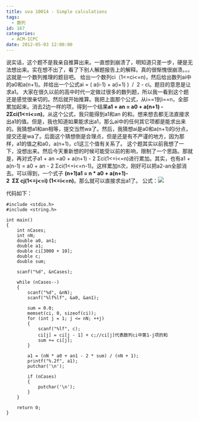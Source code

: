 ```yaml
---
title: uva 10014 - Simple calculations
tags:
  - 数列
id: 167
categories:
  - ACM-ICPC
date: 2012-05-03 12:00:00
---
```


说实话，这个题不是我亲自推算出来。一直想到崩溃了，明知道只差一步，硬是无法想出来。实在想不出了，看了下别人解题报告上的解释。真的很惭愧很崩溃。。。这就是一个数列推理的题目吧。
给出一个数列ci（1<=ci<=n)，然后给出数列ai中的a0和a(n+1)。并给出一个公式ai = ( a(i-1) + a(i+1) )  /  2 - ci。题目的意思是让求a1。
大家在很久以前的高中时代一定做过很多的数列题，所以我一看到这个题还是感觉很亲切的。然后就开始推算。我把上面那个公式，从i==1到i==n，全部累加起来。消去2边一样的项，得到一个结果**a1 + an = a0 + a(n+1) - 2Σci(1<=i<=n)**。从这个公式，我只能得到a1和an 的和。想来想去都无法直接求出a1的值。但是，我也知道如果能求出a1，那么ai中的任何其它项都是能求出来的。我猜想a1和an相等，提交当然wa了。然后，我猜想ai是a0和a(n+1)的i分点，提交还是wa了。后面这个猜想倒是合理点，但是还是有不严谨的地方，因为那样，a1的值之和a0，a(n+1)，c1这三个值有关系了。
这个题其实以前我想了一下，没想出来。然后今天重新想的时候可能受以前的影响，限制了一个思路。那就是，再对式子a1 + an =a0 + a(n+1) - 2 Σci(1<=i<=n)进行累加。其实，也有a1 + a(n-1) = a0 + an - 2 Σci(1<=i<=n-1)。这样累加n次，刚好可以把a2-an全部消去。可以得到，一个式子 **(n+1)a1 = n * a0 + a(n+1)- 2  ΣΣ cj(1<=j<=i) (1<=i<=n)**。那么就可以直接求出a1了。
公式：![](http://www.cppblog.com/images/cppblog_com/csu-yx/mathtex.gif)</span>

代码如下：
``` stylus
#include <stdio.h>
#include <string.h>

int main()
{
    int nCases;
    int nN;
    double a0, an1;
    double a1;
    double ci[3000 + 10];
    double c;
    double sum;

    scanf("%d", &nCases);

    while (nCases--)
    {
        scanf("%d", &nN);
        scanf("%lf%lf", &a0, &an1);

        sum = 0.0;
        memset(ci, 0, sizeof(ci));
        for (int j = 1; j <= nN; ++j)
        {
            scanf("%lf", c);
            ci[j] = ci[j - 1] + c;//ci[j]代表数列ci中第1-j项的和
            sum += ci[j];
        }

        a1 = (nN * a0 + an1 - 2 * sum) / (nN + 1);
        printf("%.2f", a1);
        putchar('\n');

        if (nCases)
        {
            putchar('\n');
        }
    }

    return 0;
}
```